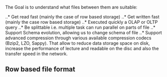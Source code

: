 The Goal is to understand what files between them are suitable:

..*	Get read fast (mainly the case of row based storage)
..* Get written fast (mainly the case row based storage)
..* Executed quickly a OLAP or OLTP query 
..* Be splittable i.e. multiple task can run parallel on parts of file
..* Support Schema evolution, allowing us to change schema of file
..* Support advanced compression through various available compression codecs (Bzip2, LZO, Sappy). That allow to reduce data storage space on disk, increase the performance of lecture and readable on the disc and also the transfer speed in the network.


**Row based file format**
------
